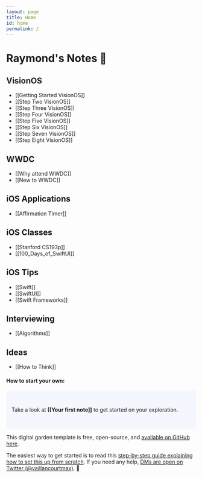 ```yaml
---
layout: page
title: Home
id: home
permalink: /
---
```


#  Raymond's Notes 🌱

## VisionOS
- [[Getting Started VisionOS]]
- [[Step Two VisionOS]]
- [[Step Three VisionOS]]
- [[Step Four VisionOS]]
- [[Step Five VisionOS]]
- [[Step Six VisionOS]]
- [[Step Seven VisionOS]]
- [[Step Eight VisionOS]]

## WWDC 
- [[Why attend WWDC]]
- [[New to WWDC]]

## iOS Applications
- [[Affirmation Timer]]

## iOS Classes
- [[Stanford CS193p]]
- [[100_Days_of_SwiftUI]]

## iOS Tips
- [[Swift]]
- [[SwiftUI]]
- [[Swift Frameworks]]

## Interviewing
- [[Algorithms]]

## Ideas
- [[How to Think]]


#### How to start your own:  

<p style="padding: 3em 1em; background: #f5f7ff; border-radius: 4px;">
  Take a look at <span style="font-weight: bold">[[Your first note]]</span> to get started on your exploration.
</p>

This digital garden template is free, open-source, and [available on GitHub here](https://github.com/maximevaillancourt/digital-garden-jekyll-template).

The easiest way to get started is to read this [step-by-step guide explaining how to set this up from scratch](https://maximevaillancourt.com/blog/setting-up-your-own-digital-garden-with-jekyll). If you need any help, [DMs are open on Twitter (@vaillancourtmax)](https://twitter.com/vaillancourtmax). 👋

<style>
  .wrapper {
    max-width: 46em;
  }
</style>

<style>
  .wrapper {
    max-width: 46em;
  }
</style>
